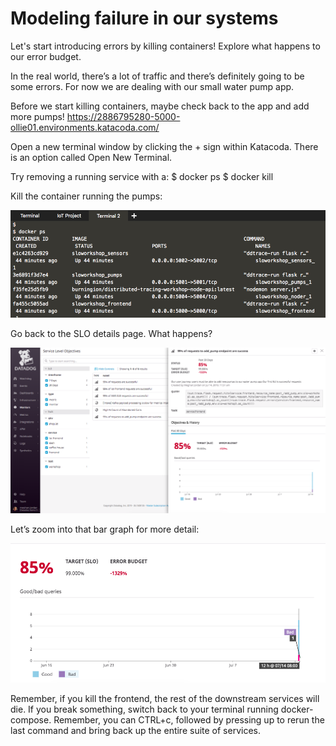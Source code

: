# Modeling failure in our systems

Let's start introducing errors by killing containers! Explore what happens to our error budget. 
 
In the real world, there’s a lot of traffic and there’s definitely going to be some errors. 
For now we are dealing with our small water pump app. 

Before we start killing containers, maybe check back to the app and add more pumps! https://2886795280-5000-ollie01.environments.katacoda.com/
 
Open a new terminal window by clicking the + sign within Katacoda. There is an option called Open New Terminal.
 
Try removing a running service with a:
$ docker ps
$ docker kill <containerid>
 
Kill the container running the pumps: 

![Container IDs](../assets/container-ids.png)
 
Go back to the SLO details page. What happens? 

![SLI Detail Page](../assets/detail-page-errors.png)

 
Let’s zoom into that bar graph for more detail: 

![Bar Graph](../assets/graph-errors.png)


Remember, if you kill the frontend, the rest of the downstream services will die. If you break something, switch back to your terminal running docker-compose. Remember, you can CTRL+c, followed by pressing up to rerun the last command and bring back up the entire suite of services.
